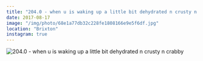 ```yaml
---
title: "204.0 - when u is waking up a little bit dehydrated n crusty n crabby"
date: 2017-08-17
image: "/img/photo/68e1a77db32c228fe1808166e9e5f6df.jpg"
location: "Brixton"
instagram: true
---
```


![204.0 - when u is waking up a little bit dehydrated n crusty n crabby](/img/photo/68e1a77db32c228fe1808166e9e5f6df.jpg)
